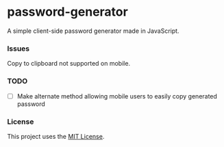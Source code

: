 # password-generator

A simple client-side password generator made in JavaScript.

### Issues

Copy to clipboard not supported on mobile.

### TODO

- [ ] Make alternate method allowing mobile users to easily copy generated password

### License

This project uses the [MIT License](https://github.com/cgabriel5/password-generator/blob/master/LICENSE.txt).
